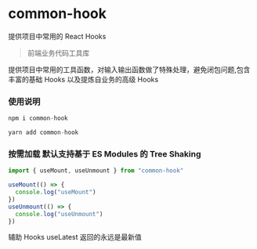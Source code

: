 # common-hook

提供项目中常用的 React Hooks

> 前端业务代码工具库

提供项目中常用的工具函数，对输入输出函数做了特殊处理，避免闭包问题,包含丰富的基础 Hooks 以及提炼自业务的高级 Hooks

### 使用说明

```js
npm i common-hook

```

```js
yarn add common-hook

```

### 按需加载 默认支持基于 ES Modules 的 Tree Shaking

```js
import { useMount, useUnmount } from "common-hook"

useMount(() => {
  console.log("useMount")
})
useUnmount(() => {
  console.log("useUnmount")
})
```

辅助 Hooks
useLatest 返回的永远是最新值
